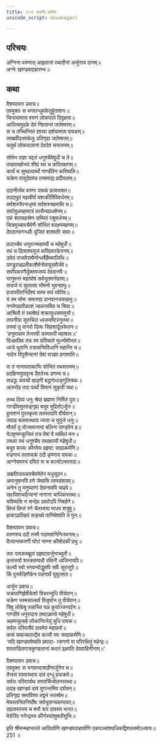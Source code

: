```yaml
---
title: २५१ रथादि-प्राप्तिः
unicode_script: devanagari

---
```


## परिचयः

अग्निना वरुणात् आहृतानां रथादीनां अर्जुनाय दानम्॥  
अग्नेः खाण्डवदाहारम्भः॥  

## कथा

वैशम्पायन उवाच॥  
एवमुक्तः स भगवान्धूमकेतुर्हुताशनः॥  
चिन्तयामास वरुणं लोकपालं दिदृक्षया॥  
आदित्यमुदके देवं निवसन्तं जलेश्वरम्॥  
स च तच्चिन्तितं ज्ञात्वा दर्शयामास पावकम्॥  
तमब्रवीद्भमकेतुः प्रतिगृह्य जलेश्वरम्॥  
चतुर्थं लोकपालानां देवदेवं सनातनम्॥  

सोमेन राज्ञा यद्दत्तं धनुश्चैवेषुधी च ते॥  
तत्प्रयच्छोभयं शीघ्रं रथं च कपिलक्षणम्॥  
कार्यं च सुमहत्पार्थो गाण्डीवेन करिष्यति॥  
चक्रेण वासुदेवश्च तन्ममाद्य प्रदीयताम्॥  

ददानीत्येव वरुणः पावकं प्रत्यभाषत॥  
तदद्भुतं महावीर्यं यशःकीर्तिविवर्धनम्॥  
सर्वशस्त्रैरनाधृष्यं सर्वशस्त्रप्रमाथि च॥  
सर्वायुधमहामात्रं परसैन्यप्रधर्षणम्॥  
एकं शतसहस्रेण सम्मितं राष्ट्रवर्धनम्॥  
चित्रमुच्चावचैर्वर्णैः शोभितं श्लक्ष्णमव्रणम्॥  
देवदानवगन्धर्वैः पूजितं शाश्वतीः समाः॥  

प्रादाच्चैव धनूरत्नमक्षय्यौ च महेषुधी॥  
रथं च दिव्याश्वयुजं कपिप्रवरकेतनम्॥  
उपेतं राजतैरश्वैर्गान्धर्वैर्हेममालिभिः॥  
पाण्डुराभ्रप्रतीकाशैर्मनोवायुसमैर्जवे॥  
सर्वोपकरणैर्युक्तमजय्यं देवदानवैः॥  
भानुमन्तं महाघोषं सर्वभूतमनोहरम्॥  
ससर्ज यं सुतपसा भौमनो भुवनप्रभुः॥  
प्रजापतिरनिर्देश्यं यस्य रूपं रवेरिव॥  
यं स्म सोमः समारुह्य दानवानजयत्प्रभुः॥  
नगमेघप्रतीकाशं ज्वलन्तमिव च श्रिया॥  
आश्रितौ तं रथश्रेष्ठं शक्रायुधसमावुभौ॥  
तापनीया सुरुचिरा ध्वजयष्टिरनुत्तमा॥  
तस्यां तु वानरो दिव्यः सिंहशार्दूलकेतनः॥  
'हनूमान्नाम तेजस्वी कामरूपी महाबलः॥'  
दिधक्षन्निव तत्र स्म संस्थितो मूर्ध्न्यशोभत॥  
ध्वजे भूतानि तत्रासन्विविधानि महान्ति च॥  
नादेन रिपुसैन्यानां येषां सञ्ज्ञा प्रणश्यति॥  

स तं नानापताकाभिः शोभितं रथसत्तमम्॥  
प्रदक्षिणमुपावृत्य दैवतेभ्यः प्रणम्य च॥  
सन्नद्धः कवची खड्गी बद्धगोधाङ्गुलित्रकः॥  
आरुरोह तदा पार्थो विमानं सुकृती यथा॥  

तच्च दिव्यं धनुः श्रेष्ठं ब्रह्मणा निर्मितं पुरा॥  
गाण्डीवमुपसङ्गृह्य बभूव मुदितोऽर्जुनः॥  
हुताशनं पुरस्कृत्य ततस्तदपि वीर्यवान्॥  
जग्राह बलमास्थाय ज्यया च युयुजे धनुः॥  
मौर्व्यां तु योज्यमानायां बलिना पाण्डवेन ह॥  
येऽशृण्वन्कूजितं तत्र तेषां वै व्यथितं मनः॥  
लब्ध्वा रथं धनुश्चैव तथाक्षय्यौ महेषुधी॥  
बभूव कल्यः कौन्तेयः प्रहृष्टः साह्यकर्मणि॥  
वज्रनाभं ततश्चक्रं ददौ कृष्णाय पावकः॥  
आग्नेयमस्त्रं दयितं स च कल्योऽभवत्तदा॥  

अब्रवीत्पावकश्चैवमेतेन मधुसूदन॥  
अमानुषानपि रणे जेष्यसि त्वमसंशयम्॥  
अनेन तु मनुष्याणां देवानामपि चाहवे॥  
रक्षःपिशाचदैत्यानां नागानां चाधिकस्तथा॥  
भविष्यसि न सन्देहः प्रवरोऽपि निबर्हणे॥  
क्षिप्तं क्षिप्तं रणे चैतत्त्वया माधव शत्रुषु॥  
हत्वाऽप्रतिहतं सङ्ख्ये पाणिमेष्यति ते पुनः॥  

वैशम्पायन उवाच॥  
वरुणश्च ददौ तस्मै गदामशनिनिःस्वनाम्॥  
दैत्यान्तकरणीं घोरां नाम्ना कौमोदकीं प्रभुः॥  

ततः पावकमब्रूतां प्रहृष्टावर्जुनाच्युतौ॥  
कृतास्त्रौ शस्त्रसम्पन्नौ रथिनौ ध्वजिनावपि॥  
कल्यौ स्वो भगवन्योद्धुमपि सर्वैः सुरासुरैः॥  
किं पुनर्वज्रिणैकेन पन्नगार्थे युयुत्सता॥  

अर्जुन उवाच॥  
चक्रपाणिर्हृषीकेशो विचरन्युधि वीर्यवान्॥  
चक्रेण भस्मसात्सर्वं विसृष्टेन तु वीर्यवान्॥  
त्रिषु लोकेषु तन्नास्ति यन्न कुर्याज्जनार्दनः॥  
गाण्डीवं धनुरादाय तथाऽक्षय्ये महेषुधी॥  
अहमप्युत्सहे लोकान्विजेतुं युधि पावक॥  
सर्वतः परिवार्यैवं दावमेतं महाप्रभो॥  
कामं सम्प्रज्वलाद्यैव कल्यौ स्वः साह्यकर्मणि॥  
'यदि खाण्डवमेष्यति प्रमादा\- त्सगणो वा परिरक्षितुं महेन्द्रः॥  
शरताडितगात्रकुण्डलानां कदनं द्रक्ष्यति देववाहिनीनाम्॥'  

वैशम्पायन उवाच॥  
एवमुक्तः स भगवान्दाशार्हेणार्जुनेन च॥  
तैजसं रपमास्थाय दावं दग्धुं प्रचक्रमे॥  
सर्वतः परिवार्याथ सप्तार्चिर्ज्वलनस्तथा॥  
ददाह खाण्डवं दावं युगान्तमिव दर्शयन्॥  
प्रतिगृह्य समाविश्य तद्वनं भरतर्षभ॥  
मेघस्तनितनिर्घोषः सर्वभूतान्यकम्पयत्॥  
दह्यतस्तस्य च बभौ रूपं दावस्य भारत॥  
मेरोरिव नगेन्द्रस्य कीर्णस्यांशुमतोंशुभिः॥  

इति श्रीमन्महाभारते आदिपर्वणि खाण्डवदाहपर्वणि एकपञ्चाशदधिकद्विशततमोऽध्यायः॥  
251 ॥  
